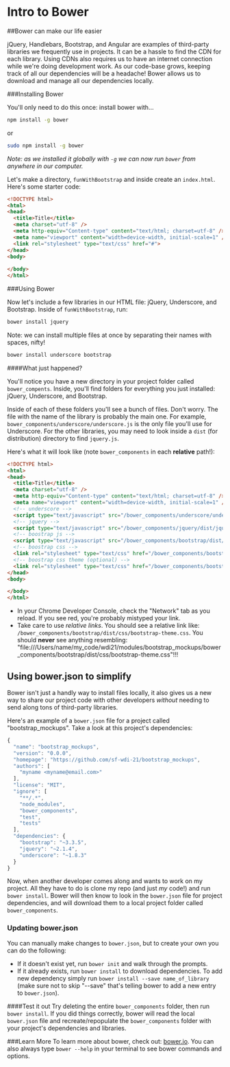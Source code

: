 # Intro to Bower

##Bower can make our life easier

jQuery, Handlebars, Bootstrap, and Angular are examples of third-party libraries we frequently use in projects. It can be a hassle to find the CDN for each library. Using CDNs also requires us to have an internet connection while we're doing development work. As our code-base grows, keeping track of all our dependencies will be a headache! Bower allows us to download and manage all our dependencies locally.

###Installing Bower

You'll only need to do this once: install bower with...

```bash
npm install -g bower
```

or

```bash
sudo npm install -g bower
```

*Note: as we installed it globally with `-g` we can now run `bower` from anywhere in our computer.*

Let's make a directory, `funWithBootstrap` and inside create an `index.html`. Here's some starter code:

```html
<!DOCTYPE html>
<html>
<head>
  <title>Title</title>
  <meta charset="utf-8" />
  <meta http-equiv="Content-type" content="text/html; charset=utf-8" />
  <meta name="viewport" content="width=device-width, initial-scale=1" />
  <link rel="stylesheet" type="text/css" href="#">
</head>
<body>
  
</body>
</html>
```

###Using Bower

Now let's include a few libraries in our HTML file: jQuery, Underscore, and Bootstrap. Inside of `funWithBootstrap`, run:

```bash
bower install jquery
```

Note: we can install multiple files at once by separating their names with spaces, nifty!

```bash
bower install underscore bootstrap
```

####What just happened?

You'll notice you have a new directory in your project folder called `bower_compents`. Inside, you'll find folders for everything you just installed: jQuery, Underscore, and Bootstrap.

Inside of each of these folders you'll see a bunch of files. Don't worry. The file with the name of the library is probably the main one. For example, `bower_components/underscore/underscore.js` is the only file you'll use for Underscore. For the other libraries, you may need to look inside a `dist` (for distribution) directory to find `jquery.js`.

Here's what it will look like (note `bower_components` in each **relative** path!):

```html
<!DOCTYPE html>
<html>
<head>
  <title>Title</title>
  <meta charset="utf-8" />
  <meta http-equiv="Content-type" content="text/html; charset=utf-8" />
  <meta name="viewport" content="width=device-width, initial-scale=1" />
  <!-- underscore -->
  <script type="text/javascript" src="/bower_components/underscore/underscore.js"></script>
  <!-- jquery -->
  <script type="text/javascript" src="/bower_components/jquery/dist/jquery.js"></script>
  <!-- boostrap js -->
  <script type="text/javascript" src="/bower_components/bootstrap/dist/js/bootstrap.js"></script>
  <!-- boostrap css -->
  <link rel="stylesheet" type="text/css" href="/bower_components/bootstrap/dist/css/bootstrap.css">
  <!-- boostrap css theme (optional) -->
  <link rel="stylesheet" type="text/css" href="/bower_components/bootstrap/dist/css/bootstrap-theme.css">
</head>
<body>

</body>
</html>
```

* In your Chrome Developer Console, check the "Network" tab as you reload. If you see red, you're probably mistyped your link.
* Take care to use *relative links*. You should see a relative link like: `/bower_components/bootstrap/dist/css/bootstrap-theme.css`. You should **never** see anything resembling: "file:///Users/name/my_code/wdi21/modules/bootstrap_mockups/bower_components/bootstrap/dist/css/bootstrap-theme.css"!!!

## Using bower.json to simplify
Bower isn't just a handly way to install files locally, it also gives us a new way to share our project code with other developers *without* needing to send along tons of third-party libraries.

Here's an example of a `bower.json` file for a project called "bootstrap_mockups". Take a look at this project's dependencies:

``` javascript
{
  "name": "bootstrap_mockups",
  "version": "0.0.0",
  "homepage": "https://github.com/sf-wdi-21/bootstrap_mockups",
  "authors": [
    "myname <myname@email.com>"
  ],
  "license": "MIT",
  "ignore": [
    "**/.*",
    "node_modules",
    "bower_components",
    "test",
    "tests"
  ],
  "dependencies": {
    "bootstrap": "~3.3.5",
    "jquery": "~2.1.4",
    "underscore": "~1.8.3"
  }
}
```

Now, when another developer comes along and wants to work on my project. All they have to do is clone my repo (and just *my* code!) and run `bower install`. Bower will then know to look in the `bower.json` file for project dependencies, and will download them to a local project folder called `bower_components`.

### Updating bower.json
You can manually make changes to `bower.json`, but to create your own you can do the following:

* If it doesn't exist yet, run `bower init` and walk through the prompts.
* If it already exists, run `bower install` to download dependencies. To add new dependency simply run `bower install --save name_of_library` (make sure not to skip "--save" that's telling bower to add a new entry to `bower.json`).

####Test it out
Try deleting the entire `bower_components` folder, then run `bower install`. If you did things correctly, bower will read the local `bower.json` file and recreate/repopulate the `bower_components` folder with your project's dependencies and libraries.

###Learn More
To learn more about bower, check out: [bower.io](http://bower.io/). You can also always type `bower --help` in your terminal to see bower commands and options.
